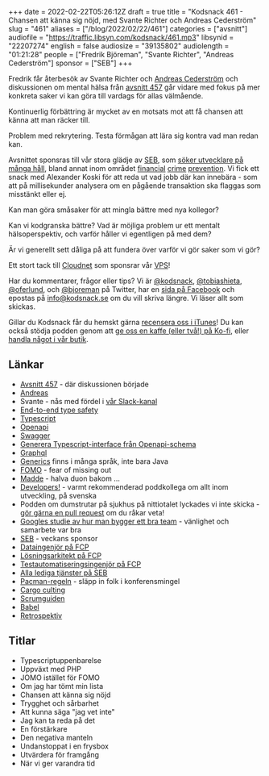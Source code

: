 +++
date = 2022-02-22T05:26:12Z
draft = true
title = "Kodsnack 461 - Chansen att känna sig nöjd, med Svante Richter och Andreas Cederström"
slug = "461"
aliases = ["/blog/2022/02/22/461"]
categories = ["avsnitt"]
audiofile = "https://traffic.libsyn.com/kodsnack/461.mp3"
libsynid = "22207274"
english = false
audiosize = "39135802"
audiolength = "01:21:28"
people = ["Fredrik Björeman", "Svante Richter", "Andreas Cederström"]
sponsor = ["SEB"]
+++

Fredrik får återbesök av Svante Richter och [Andreas Cederström](https://twitter.com/andriijas) och diskussionen om mental hälsa från [avsnitt 457](https://kodsnack.se/457/) går vidare med fokus på mer konkreta saker vi kan göra till vardags för allas välmående.

Kontinuerlig förbättring är mycket av en motsats mot att få chansen att känna att man räcker till.

Problem med rekrytering. Testa förmågan att lära sig kontra vad man redan kan.

Avsnittet sponsras till vår stora glädje av [SEB](https://seb.se/), som [söker utvecklare på många håll](https://sebgroup.com/sv/karriar/vilka-ar-vi/karriar-i-seb/hitta-ditt-nya-jobb/vara-lediga-tjanster), bland annat inom området [financial](https://sebgroup.com/sv/karriar/vilka-ar-vi/karriar-i-seb/hitta-ditt-nya-jobb/vara-lediga-tjanster/jobbannonser/data-engineer-to-financial-crime-prevention_8b79dc8c-ce2b-45bb-a023-3f99dc8cd321) [crime](https://sebgroup.com/sv/karriar/vilka-ar-vi/karriar-i-seb/hitta-ditt-nya-jobb/vara-lediga-tjanster/jobbannonser/solution-architect-to-financial-crime-prevention-at-seb_6abd0cd9-0409-4762-b0e9-a07553556f29) [prevention](https://sebgroup.com/sv/karriar/vilka-ar-vi/karriar-i-seb/hitta-ditt-nya-jobb/vara-lediga-tjanster/jobbannonser/test-automation-engineer-to-financial-crime-prevention_79058628-dab5-468c-9804-3c2032d95dda). Vi fick ett snack med Alexander Koski för att reda ut vad jobb där kan innebära - som att på millisekunder analysera om en pågående transaktion ska flaggas som misstänkt eller ej. 

Kan man göra småsaker för att mingla bättre med nya kollegor?

Kan vi kodgranska bättre? Vad är möjliga problem ur ett mentalt hälsoperspektiv, och varför håller vi egentligen på med dem?

Är vi generellt sett dåliga på att fundera över varför vi gör saker som vi gör?

Ett stort tack till [Cloudnet](https://www.cloudnet.se) som sponsrar vår [VPS](https://en.wikipedia.org/wiki/Virtual_private_server)!

Har du kommentarer, frågor eller tips? Vi är [@kodsnack](https://www.twitter.com/kodsnack), [@tobiashieta](https://www.twitter.com/tobiashieta), [@oferlund](https://www.twitter.com/oferlund), och [@bjoreman](https://www.twitter.com/bjoreman) på Twitter, har en [sida på Facebook](https://www.facebook.com/kodsnack) och epostas på [info@kodsnack.se](mailto:info@kodsnack.se) om du vill skriva längre. Vi läser allt som skickas.

Gillar du Kodsnack får du hemskt gärna [recensera oss i iTunes](https://itunes.apple.com/se/podcast/kodsnack/id561631498?l=en)! Du kan också stödja podden genom att <a href="https://ko-fi.com/kodsnack" rel="payment">ge oss en kaffe (eller två!) på Ko-fi</a>, eller [handla något i vår butik](https://shop.spreadshirt.se/kodsnack/).

## Länkar ##
* [Avsnitt 457](https://kodsnack.se/457/) - där diskussionen började
* [Andreas](https://twitter.com/andriijas)
* Svante - nås med fördel i [vår Slack-kanal](https://join.slack.com/t/podsnack/shared_invite/zt-wh2ussm9-xFOqpvjgF16G2eDhaBy1hw) 
* [End-to-end type safety](https://dev.to/sabinthedev/end-to-end-type-safety-what-why-and-how-179n)
* [Typescript](https://en.wikipedia.org/wiki/TypeScript)
* [Openapi](https://swagger.io/specification/)
* [Swagger](https://swagger.io/)
* [Generera Typescript-interface från Openapi-schema](https://github.com/drwpow/openapi-typescript)
* [Graphql](https://en.wikipedia.org/wiki/GraphQL)
* [Generics](https://en.wikipedia.org/wiki/Generics_in_Java) finns i många språk, inte bara Java
* [FOMO](https://en.wikipedia.org/wiki/Fear_of_missing_out) - fear of missing out
* [Madde](https://www.linkedin.com/in/madeleineschonemann/) - halva duon bakom …
* [Developers!](https://www.developerspodcast.com/) - varmt rekommenderad poddkollega om allt inom utveckling, på svenska
* Podden om dumstrutar på sjukhus på nittiotalet lyckades vi inte skicka - [gör gärna en pull request](https://github.com/kodsnack/site) om du råkar veta!
* [Googles studie av hur man bygger ett bra team](https://www.nytimes.com/2016/02/28/magazine/what-google-learned-from-its-quest-to-build-the-perfect-team.html) - vänlighet och samarbete var bra
* [SEB](https://seb.se/) - veckans sponsor
* [Dataingenjör på FCP](https://sebgroup.com/sv/karriar/vilka-ar-vi/karriar-i-seb/hitta-ditt-nya-jobb/vara-lediga-tjanster/jobbannonser/data-engineer-to-financial-crime-prevention_8b79dc8c-ce2b-45bb-a023-3f99dc8cd321)
* [Lösningsarkitekt på FCP](https://sebgroup.com/sv/karriar/vilka-ar-vi/karriar-i-seb/hitta-ditt-nya-jobb/vara-lediga-tjanster/jobbannonser/solution-architect-to-financial-crime-prevention-at-seb_6abd0cd9-0409-4762-b0e9-a07553556f29)
* [Testautomatiseringsingenjör på FCP](https://sebgroup.com/sv/karriar/vilka-ar-vi/karriar-i-seb/hitta-ditt-nya-jobb/vara-lediga-tjanster/jobbannonser/test-automation-engineer-to-financial-crime-prevention_79058628-dab5-468c-9804-3c2032d95dda)
* [Alla lediga tjänster på SEB](https://sebgroup.com/sv/karriar/vilka-ar-vi/karriar-i-seb/hitta-ditt-nya-jobb/vara-lediga-tjanster)
* [Pacman-regeln](https://www.ericholscher.com/blog/2017/aug/2/pacman-rule-conferences/) - släpp in folk i konferensmingel
* [Cargo culting](https://en.wikipedia.org/wiki/Cargo_cult)
* [Scrumguiden](https://scrumguides.org/scrum-guide.html)
* [Babel](https://en.wikipedia.org/wiki/Babel_%28transcompiler%29)
* [Retrospektiv](https://en.wikipedia.org/wiki/Retrospective#Software_development)

## Titlar ##
* Typescriptuppenbarelse
* Uppväxt med PHP
* JOMO istället för FOMO
* Om jag har tömt min lista
* Chansen att känna sig nöjd
* Trygghet och sårbarhet
* Att kunna säga "jag vet inte"
* Jag kan ta reda på det
* En förstärkare
* Den negativa manteln
* Undanstoppat i en frysbox
* Utvärdera för framgång
* När vi ger varandra tid